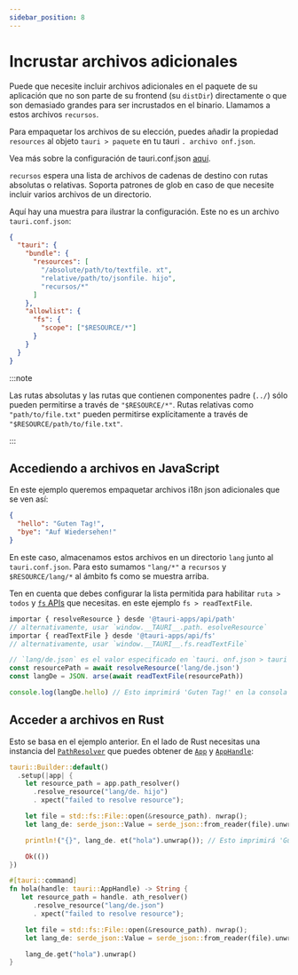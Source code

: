 ```yaml
---
sidebar_position: 8
---
```


# Incrustar archivos adicionales

Puede que necesite incluir archivos adicionales en el paquete de su aplicación que no son parte de su frontend (su `distDir`) directamente o que son demasiado grandes para ser incrustados en el binario. Llamamos a estos archivos `recursos`.

Para empaquetar los archivos de su elección, puedes añadir la propiedad `resources` al objeto `tauri > paquete` en tu tauri `. archivo onf.json`.

Vea más sobre la configuración de tauri.conf.json [aquí][tauri.bundle].

`recursos` espera una lista de archivos de cadenas de destino con rutas absolutas o relativas. Soporta patrones de glob en caso de que necesite incluir varios archivos de un directorio.

Aquí hay una muestra para ilustrar la configuración. Este no es un archivo `tauri.conf.json`:

```json title=tauri.conf.json
{
  "tauri": {
    "bundle": {
      "resources": [
        "/absolute/path/to/textfile. xt",
        "relative/path/to/jsonfile. hijo",
        "recursos/*"
      ]
    },
    "allowlist": {
      "fs": {
        "scope": ["$RESOURCE/*"]
      }
    }
  }
}
```

:::note

Las rutas absolutas y las rutas que contienen componentes padre (`../`) sólo pueden permitirse a través de `"$RESOURCE/*"`. Rutas relativas como `"path/to/file.txt"` pueden permitirse explícitamente a través de `"$RESOURCE/path/to/file.txt"`.

:::

## Accediendo a archivos en JavaScript

En este ejemplo queremos empaquetar archivos i18n json adicionales que se ven así:

```json title=de.json
{
  "hello": "Guten Tag!",
  "bye": "Auf Wiedersehen!"
}
```

En este caso, almacenamos estos archivos en un directorio `lang` junto al `tauri.conf.json`. Para esto sumamos `"lang/*"` a `recursos` y `$RESOURCE/lang/*` al ámbito fs como se muestra arriba.

Ten en cuenta que debes configurar la lista permitida para habilitar `ruta > todos` y [`fs` APIs][] que necesitas. en este ejemplo `fs > readTextFile`.

```javascript
importar { resolveResource } desde '@tauri-apps/api/path'
// alternativamente, usar `window.__TAURI__.path. esolveResource`
importar { readTextFile } desde '@tauri-apps/api/fs'
// alternativamente, usar `window.__TAURI__.fs.readTextFile`

// `lang/de.json` es el valor especificado en `tauri. onf.json > tauri > bundle > resources`
const resourcePath = await resolveResource('lang/de.json')
const langDe = JSON. arse(await readTextFile(resourcePath))

console.log(langDe.hello) // Esto imprimirá 'Guten Tag!' en la consola de devtools
```

## Acceder a archivos en Rust

Esto se basa en el ejemplo anterior. En el lado de Rust necesitas una instancia del [`PathResolver`][] que puedes obtener de [`App`][] y [`AppHandle`][]:

```rust
tauri::Builder::default()
  .setup(|app| {
    let resource_path = app.path_resolver()
      .resolve_resource("lang/de. hijo")
      . xpect("failed to resolve resource");

    let file = std::fs::File::open(&resource_path). nwrap();
    let lang_de: serde_json::Value = serde_json::from_reader(file).unwrap();

    println!("{}", lang_de. et("hola").unwrap()); // Esto imprimirá 'Guten Tag!' en el terminal

    Ok(())
})
```

```rust
#[tauri::command]
fn hola(handle: tauri::AppHandle) -> String {
   let resource_path = handle. ath_resolver()
      .resolve_resource("lang/de.json")
      . xpect("failed to resolve resource");

    let file = std::fs::File::open(&resource_path). nwrap();
    let lang_de: serde_json::Value = serde_json::from_reader(file).unwrap();

    lang_de.get("hola").unwrap()
}
```

[tauri.bundle]: ../../api/config.md#tauri.bundle
[`fs` APIs]: ../../api/js/fs/
[`PathResolver`]: https://docs.rs/tauri/latest/tauri/struct.PathResolver.html
[`App`]: https://docs.rs/tauri/latest/tauri/struct.App.html
[`AppHandle`]: https://docs.rs/tauri/latest/tauri/struct.AppHandle.html
